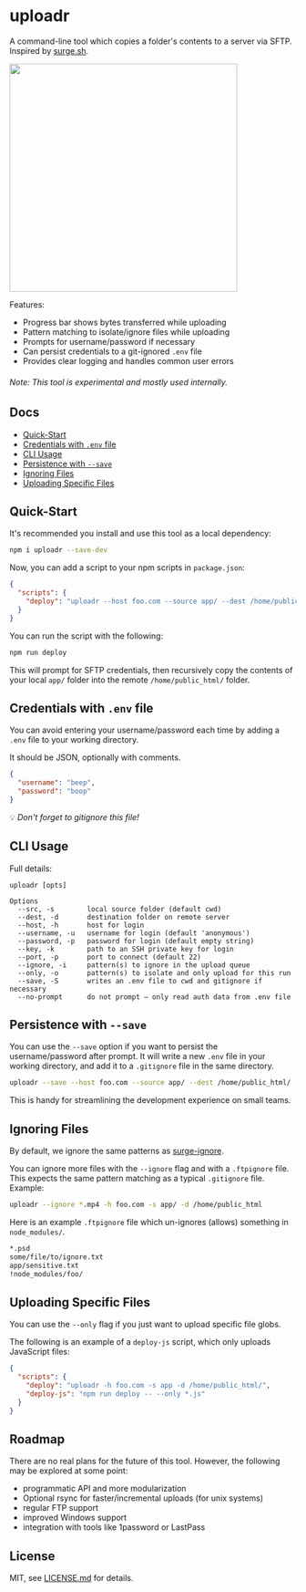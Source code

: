 # uploadr

A command-line tool which copies a folder's contents to a server via SFTP. Inspired by [surge.sh](https://surge.sh/).

<img src="http://i.imgur.com/oAfBdz5.gif" width="400" />

Features:

- Progress bar shows bytes transferred while uploading 
- Pattern matching to isolate/ignore files while uploading
- Prompts for username/password if necessary
- Can persist credentials to a git-ignored `.env` file
- Provides clear logging and handles common user errors

###### *Note: This tool is experimental and mostly used internally.*

## Docs

- [Quick-Start](#quick-start)
- [Credentials with `.env` file](#credentials-with-env-file)
- [CLI Usage](#cli-usage)
- [Persistence with `--save`](#persistence-with---save)
- [Ignoring Files](#ignoring-files)
- [Uploading Specific Files](#uploading-specific-files)

## Quick-Start

It's recommended you install and use this tool as a local dependency:

```sh
npm i uploadr --save-dev
```

Now, you can add a script to your npm scripts in `package.json`:

```json
{
  "scripts": {
    "deploy": "uploadr --host foo.com --source app/ --dest /home/public_html/"
  }
}
```

You can run the script with the following:

```sh
npm run deploy
```

This will prompt for SFTP credentials, then recursively copy the contents of your local `app/` folder into the remote `/home/public_html/` folder.

## Credentials with `.env` file

You can avoid entering your username/password each time by adding a `.env` file to your working directory.

It should be JSON, optionally with comments.

```json
{
  "username": "beep",
  "password": "boop"
}
```

:bulb: *Don't forget to gitignore this file!*

## CLI Usage

Full details:

```
uploadr [opts]

Options
  --src, -s        local source folder (default cwd)
  --dest, -d       destination folder on remote server
  --host, -h       host for login
  --username, -u   username for login (default 'anonymous')
  --password, -p   password for login (default empty string)
  --key, -k        path to an SSH private key for login
  --port, -p       port to connect (default 22)
  --ignore, -i     pattern(s) to ignore in the upload queue
  --only, -o       pattern(s) to isolate and only upload for this run
  --save, -S       writes an .env file to cwd and gitignore if necessary
  --no-prompt      do not prompt – only read auth data from .env file
```

## Persistence with `--save`

You can use the `--save` option if you want to persist the username/password after prompt. It will write a new `.env` file in your working directory, and add it to a `.gitignore` file in the same directory.

```sh
uploadr --save --host foo.com --source app/ --dest /home/public_html/
```

This is handy for streamlining the development experience on small teams.

## Ignoring Files

By default, we ignore the same patterns as [surge-ignore](https://www.npmjs.com/package/surge-ignore).

You can ignore more files with the `--ignore` flag and with a `.ftpignore` file. This expects the same pattern matching as a typical `.gitignore` file. Example:

```sh
uploadr --ignore *.mp4 -h foo.com -s app/ -d /home/public_html
```

Here is an example `.ftpignore` file which un-ignores (allows) something in `node_modules/`.

```txt
*.psd
some/file/to/ignore.txt
app/sensitive.txt
!node_modules/foo/
```

## Uploading Specific Files

You can use the `--only` flag if you just want to upload specific file globs.

The following is an example of a `deploy-js` script, which only uploads JavaScript files:

```json
{
  "scripts": {
    "deploy": "uploadr -h foo.com -s app -d /home/public_html/",
    "deploy-js": "npm run deploy -- --only *.js"
  }
}
```

## Roadmap

There are no real plans for the future of this tool. However, the following may be explored at some point:

- programmatic API and more modularization
- Optional rsync for faster/incremental uploads (for unix systems)
- regular FTP support
- improved Windows support
- integration with tools like 1password or LastPass

## License

MIT, see [LICENSE.md](http://github.com/Jam3/uploadr/blob/master/LICENSE.md) for details.
